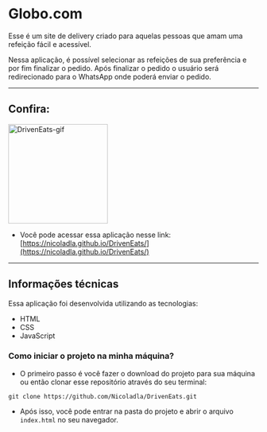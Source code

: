 # Globo.com

Esse é um site de delivery criado para aquelas pessoas que amam uma refeição fácil e acessível.

Nessa aplicação, é possível selecionar as refeições de sua preferência e por fim finalizar o pedido. Após finalizar o pedido o usuário será redirecionado para o WhatsApp onde poderá enviar o pedido.

---

## Confira:

<p align="start">
  <img width="200" src="imagens/DrivenEats-Animação.gif" alt="DrivenEats-gif">
</p>

* Você pode acessar essa aplicação nesse link:
[https://nicoladla.github.io/DrivenEats/](https://nicoladla.github.io/DrivenEats/)

---

## Informações técnicas

Essa aplicação foi desenvolvida utilizando as tecnologias: 
* HTML
* CSS
* JavaScript

### Como iniciar o projeto na minha máquina?

* O primeiro passo é você fazer o download do projeto para sua máquina ou então clonar esse repositório através do seu terminal:

```
git clone https://github.com/Nicoladla/DrivenEats.git
```

* Após isso, você pode entrar na pasta do projeto e abrir o arquivo ``index.html`` no seu navegador.